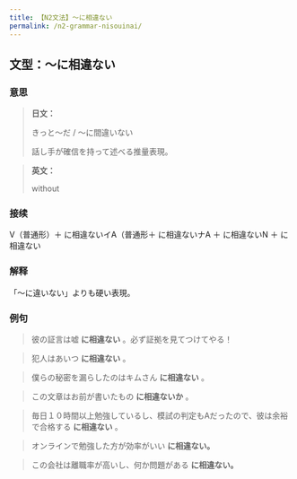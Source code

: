 ```yaml
---
title: 【N2文法】〜に相違ない
permalink: /n2-grammar-nisouinai/
---
```


## 文型：〜に相違ない

### 意思

> **日文：**
> 
> きっと〜だ / 〜に間違いない
> 
> 話し手が確信を持って述べる推量表現。


> **英文：**
> 
> without


### 接续

V（普通形）＋ に相違ないイA（普通形＋ に相違ないナA ＋ に相違ないN ＋ に相違ない

### 解释

「〜に違いない」よりも硬い表現。

### 例句

> 彼の証言は嘘 **に相違ない** 。必ず証拠を見てつけてやる！

> 犯人はあいつ **に相違ない** 。

> 僕らの秘密を漏らしたのはキムさん **に相違ない** 。

> この文章はお前が書いたもの **に相違ないか** 。

> 毎日１０時間以上勉強しているし、模試の判定もAだったので、彼は余裕で合格する **に相違ない** 。

> オンラインで勉強した方が効率がいい **に相違ない。**

> この会社は離職率が高いし、何か問題がある **に相違ない。**

